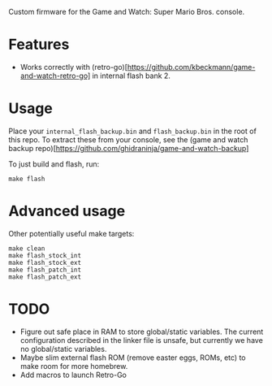 Custom firmware for the Game and Watch: Super Mario Bros. console.

# Features
* Works correctly with (retro-go)[https://github.com/kbeckmann/game-and-watch-retro-go] in internal flash bank 2.

# Usage
Place your `internal_flash_backup.bin` and `flash_backup.bin` in the root of this
repo. To extract these from your console, see the (game and watch backup repo)[https://github.com/ghidraninja/game-and-watch-backup]

To just build and flash, run:
```
make flash
```

# Advanced usage
Other potentially useful make targets:

```
make clean
make flash_stock_int
make flash_stock_ext
make flash_patch_int
make flash_patch_ext
```

# TODO
* Figure out safe place in RAM to store global/static variables. The current
  configuration described in the linker file is unsafe, but currently we have
  no global/static variables.
* Maybe slim external flash ROM (remove easter eggs, ROMs, etc) to make room
  for more homebrew.
* Add macros to launch Retro-Go
